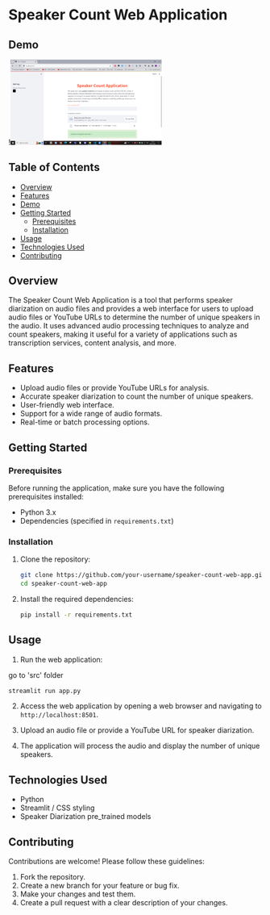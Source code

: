 
# Speaker Count Web Application

## Demo

!<img
  src="image.png"
  alt="Alt text"
  title="Optional title"
  style="display: inline-block; margin: 0 auto; max-width: 300px">


## Table of Contents

- [Overview](#overview)
- [Features](#features)
- [Demo](#demo)
- [Getting Started](#getting-started)
  - [Prerequisites](#prerequisites)
  - [Installation](#installation)
- [Usage](#usage)
- [Technologies Used](#technologies-used)
- [Contributing](#contributing)


## Overview

The Speaker Count Web Application is a tool that performs speaker diarization on audio files and provides a web interface for users to upload audio files or YouTube URLs to determine the number of unique speakers in the audio. It uses advanced audio processing techniques to analyze and count speakers, making it useful for a variety of applications such as transcription services, content analysis, and more.

## Features

- Upload audio files or provide YouTube URLs for analysis.
- Accurate speaker diarization to count the number of unique speakers.
- User-friendly web interface.
- Support for a wide range of audio formats.
- Real-time or batch processing options.





## Getting Started

### Prerequisites

Before running the application, make sure you have the following prerequisites installed:

- Python 3.x
- Dependencies (specified in `requirements.txt`)

### Installation

1. Clone the repository:

   ```bash
   git clone https://github.com/your-username/speaker-count-web-app.git
   cd speaker-count-web-app
   ```

2. Install the required dependencies:

   ```bash
   pip install -r requirements.txt
   ```

## Usage

1. Run the web application:

go to 'src' folder
   ```bash
   streamlit run app.py
   ```

2. Access the web application by opening a web browser and navigating to `http://localhost:8501`.

3. Upload an audio file or provide a YouTube URL for speaker diarization.

4. The application will process the audio and display the number of unique speakers.

## Technologies Used

- Python
- Streamlit / CSS styling
- Speaker Diarization pre_trained models



## Contributing

Contributions are welcome! Please follow these guidelines:

1. Fork the repository.
2. Create a new branch for your feature or bug fix.
3. Make your changes and test them.
4. Create a pull request with a clear description of your changes.
